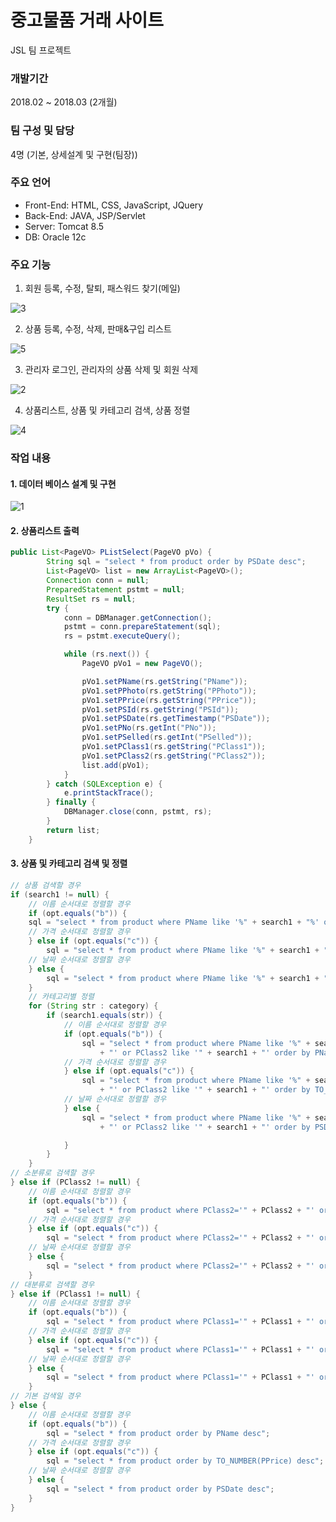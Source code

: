 # 중고물품 거래 사이트
JSL 팀 프로젝트

### 개발기간
2018.02 ~ 2018.03 (2개월)

### 팀 구성 및 담당
4명 (기본, 상세설계 및 구현(팀장))

### 주요 언어
- Front-End: HTML, CSS, JavaScript, JQuery
- Back-End: JAVA, JSP/Servlet
- Server: Tomcat 8.5
- DB: Oracle 12c

### 주요 기능
1. 회원 등록, 수정, 탈퇴, 패스워드 찾기(메일)

![3](https://user-images.githubusercontent.com/67365433/104912291-6c006680-59cf-11eb-8df5-dc3ff4a7cd73.png)

2. 상품 등록, 수정, 삭제, 판매&구입 리스트

![5](https://user-images.githubusercontent.com/67365433/104912749-052f7d00-59d0-11eb-80d6-6c3e53afd2cf.png)

3. 관리자 로그인, 관리자의 상품 삭제 및 회원 삭제

![2](https://user-images.githubusercontent.com/67365433/104912131-3c515e80-59cf-11eb-92be-6934d63e38cc.png)

4. 상품리스트, 상품 및 카테고리 검색, 상품 정렬

![4](https://user-images.githubusercontent.com/67365433/104912596-cf8a9400-59cf-11eb-8225-e5e12f8237ac.png)

### 작업 내용
#### 1. 데이터 베이스 설계 및 구현

![1](https://user-images.githubusercontent.com/67365433/104911160-c4366900-59cd-11eb-9961-4da8b807c176.png)


#### 2. 상품리스트 출력

```java
public List<PageVO> PListSelect(PageVO pVo) {
		String sql = "select * from product order by PSDate desc";
		List<PageVO> list = new ArrayList<PageVO>();
		Connection conn = null;
		PreparedStatement pstmt = null;
		ResultSet rs = null;
		try {
			conn = DBManager.getConnection();
			pstmt = conn.prepareStatement(sql);
			rs = pstmt.executeQuery();

			while (rs.next()) {
				PageVO pVo1 = new PageVO();

				pVo1.setPName(rs.getString("PName"));
				pVo1.setPPhoto(rs.getString("PPhoto"));
				pVo1.setPPrice(rs.getString("PPrice"));
				pVo1.setPSId(rs.getString("PSId"));
				pVo1.setPSDate(rs.getTimestamp("PSDate"));
				pVo1.setPNo(rs.getInt("PNo"));
				pVo1.setPSelled(rs.getInt("PSelled"));
				pVo1.setPClass1(rs.getString("PClass1"));
				pVo1.setPClass2(rs.getString("PClass2"));
				list.add(pVo1);
			}
		} catch (SQLException e) {
			e.printStackTrace();
		} finally {
			DBManager.close(conn, pstmt, rs);
		}
		return list;
	}
```

#### 3. 상품 및 카테고리 검색 및 정렬

```java		
// 상품 검색할 경우
if (search1 != null) {
	// 이름 순서대로 정렬할 경우
	if (opt.equals("b")) {
	sql = "select * from product where PName like '%" + search1 + "%' order by PName desc";
	// 가격 순서대로 정렬할 경우
	} else if (opt.equals("c")) {
		sql = "select * from product where PName like '%" + search1 + "%' order by TO_NUMBER(PPrice) desc";
	// 날짜 순서대로 정렬할 경우
	} else {
		sql = "select * from product where PName like '%" + search1 + "%' order by PSDate desc";
	}
	// 카테고리별 정렬
	for (String str : category) {
		if (search1.equals(str)) {
			// 이름 순서대로 정렬할 경우
			if (opt.equals("b")) {
				sql = "select * from product where PName like '%" + search1 + "%' or PClass1 like '" + search1
					+ "' or PClass2 like '" + search1 + "' order by PName desc";
			// 가격 순서대로 정렬할 경우
			} else if (opt.equals("c")) {
				sql = "select * from product where PName like '%" + search1 + "%' or PClass1 like '" + search1
					+ "' or PClass2 like '" + search1 + "' order by TO_NUMBER(PPrice) desc";
			// 날짜 순서대로 정렬할 경우
			} else {
				sql = "select * from product where PName like '%" + search1 + "%' or PClass1 like '" + search1
					+ "' or PClass2 like '" + search1 + "' order by PSDate desc";

			}
		}
	}
// 소분류로 검색할 경우
} else if (PClass2 != null) {
	// 이름 순서대로 정렬할 경우
	if (opt.equals("b")) {
		sql = "select * from product where PClass2='" + PClass2 + "' order by PSDate desc";
	// 가격 순서대로 정렬할 경우
	} else if (opt.equals("c")) {
		sql = "select * from product where PClass2='" + PClass2 + "' order by TO_NUMBER(PPrice) desc";
	// 날짜 순서대로 정렬할 경우
	} else {
		sql = "select * from product where PClass2='" + PClass2 + "' order by PSDate desc";
	}
// 대분류로 검색할 경우
} else if (PClass1 != null) {
	// 이름 순서대로 정렬할 경우
	if (opt.equals("b")) {
		sql = "select * from product where PClass1='" + PClass1 + "' order by PSDate desc";
	// 가격 순서대로 정렬할 경우
	} else if (opt.equals("c")) {
		sql = "select * from product where PClass1='" + PClass1 + "' order by TO_NUMBER(PPrice) desc";
	// 날짜 순서대로 정렬할 경우
	} else {
		sql = "select * from product where PClass1='" + PClass1 + "' order by PSDate desc";
	}
// 기본 검색일 경우
} else {
	// 이름 순서대로 정렬할 경우
	if (opt.equals("b")) {
		sql = "select * from product order by PName desc";
	// 가격 순서대로 정렬할 경우
	} else if (opt.equals("c")) {
		sql = "select * from product order by TO_NUMBER(PPrice) desc";
	// 날짜 순서대로 정렬할 경우
	} else {
		sql = "select * from product order by PSDate desc";
	}
}
```